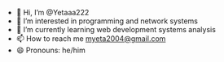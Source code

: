 - 👋 Hi, I’m @Yetaaa222
- 👀 I’m interested in programming and network systems
- 🌱 I’m currently learning web development systems analysis
- 📫 How to reach me myeta2004@gmail.com
- 😄 Pronouns: he/him

<!---
Yetaaa222/Yetaaa222 is a ✨ special ✨ repository because its `README.md` (this file) appears on your GitHub profile.
You can click the Preview link to take a look at your changes.
--->

